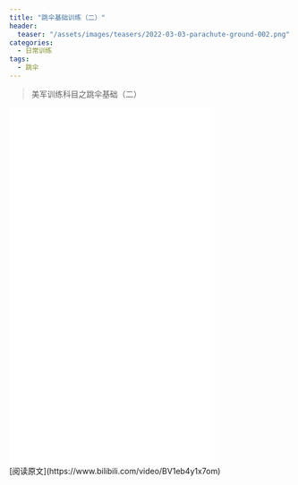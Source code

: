 ```yaml
---
title: "跳伞基础训练（二）"
header:
  teaser: "/assets/images/teasers/2022-03-03-parachute-ground-002.png"
categories:
  - 日常训练
tags:
  - 跳伞
---
```


>美军训练科目之跳伞基础（二）

<iframe width="360px" height="640px" src="//player.bilibili.com/player.html?aid=636924299&bvid=BV1eb4y1x7om&cid=518318461&page=1" scrolling="no" border="0" frameborder="no" framespacing="0" allowfullscreen="true"> </iframe>
<br/>
[阅读原文](https://www.bilibili.com/video/BV1eb4y1x7om)
